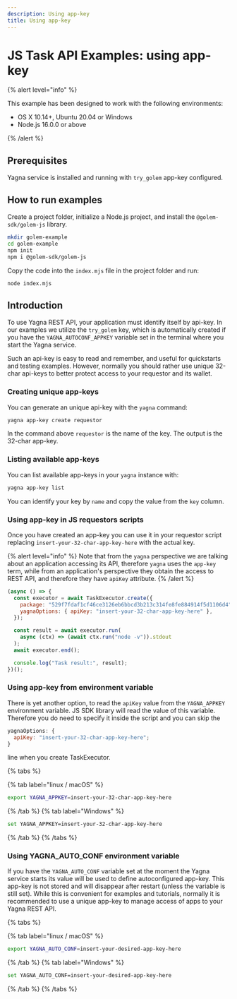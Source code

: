 ```yaml
---
description: Using app-key
title: Using app-key
---
```


# JS Task API Examples: using app-key

{% alert level="info" %}

This example has been designed to work with the following environments:

- OS X 10.14+, Ubuntu 20.04 or Windows
- Node.js 16.0.0 or above

{% /alert %}

## Prerequisites

Yagna service is installed and running with `try_golem` app-key configured.

## How to run examples

Create a project folder, initialize a Node.js project, and install the `@golem-sdk/golem-js` library.

```bash
mkdir golem-example
cd golem-example
npm init
npm i @golem-sdk/golem-js
```

Copy the code into the `index.mjs` file in the project folder and run:

```bash
node index.mjs
```

## Introduction

To use Yagna REST API, your application must identify itself by api-key.
In our examples we utilize the `try_golem` key, which is automatically created if you have the `YAGNA_AUTOCONF_APPKEY` variable set in the terminal where you start the Yagna service.

Such an api-key is easy to read and remember, and useful for quickstarts and testing examples. However, normally you should rather use unique 32-char api-keys to better protect access to your requestor and its wallet.

### Creating unique app-keys

You can generate an unique api-key with the `yagna` command:

```bash
yagna app-key create requestor
```

In the command above `requestor` is the name of the key. The output is the 32-char app-key.

### Listing available app-keys

You can list available app-keys in your `yagna` instance with:

```bash
yagna app-key list
```

You can identify your key by `name` and copy the value from the `key` column.

### Using app-key in JS requestors scripts

Once you have created an app-key you can use it in your requestor script replacing `insert-your-32-char-app-key-here` with the actual key.

{% alert level="info" %}
Note that from the `yagna` perspective we are talking about an application accessing its API, therefore `yagna` uses the `app-key` term, while from an application's perspective they obtain the access to REST API, and therefore they have `apiKey` attribute.
{% /alert %}

```js
(async () => {
  const executor = await TaskExecutor.create({
    package: "529f7fdaf1cf46ce3126eb6bbcd3b213c314fe8fe884914f5d1106d4",
    yagnaOptions: { apiKey: "insert-your-32-char-app-key-here" },
  });

  const result = await executor.run(
    async (ctx) => (await ctx.run("node -v")).stdout
  );
  await executor.end();

  console.log("Task result:", result);
})();
```

### Using app-key from environment variable

There is yet another option, to read the `apiKey` value from the `YAGNA_APPKEY` environment variable. JS SDK library will read the value of this variable. Therefore you do need to specify it inside the script and you can skip the

```js
yagnaOptions: {
  apiKey: "insert-your-32-char-app-key-here";
}
```

line when you create TaskExecutor.

{% tabs %}

{% tab label="linux / macOS" %}

```bash
export YAGNA_APPKEY=insert-your-32-char-app-key-here
```

{% /tab %}
{% tab label="Windows" %}

```bash
set YAGNA_APPKEY=insert-your-32-char-app-key-here
```

{% /tab %}
{% /tabs %}

### Using YAGNA_AUTO_CONF environment variable

If you have the `YAGNA_AUTO_CONF` variable set at the moment the Yagna service starts its value will be used to define autoconfigured app-key.
This app-key is not stored and will disappear after restart (unless the variable is still set). While this is convenient for examples and tutorials, normally it is recommended to use a unique app-key to manage access of apps to your Yagna REST API.

{% tabs %}

{% tab label="linux / macOS" %}

```bash
export YAGNA_AUTO_CONF=insert-your-desired-app-key-here
```

{% /tab %}
{% tab label="Windows" %}

```bash
set YAGNA_AUTO_CONF=insert-your-desired-app-key-here
```

{% /tab %}
{% /tabs %}
